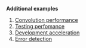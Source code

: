 **Additional examples**

1. [Convolution performance](https://github.com/nvdix/CNN_perf/blob/main/example/additional_examples/Convolution_performance.md)
2. [Testing perfomance](https://github.com/nvdix/CNN_perf/blob/main/example/additional_examples/Testing_perfomance.md)
3. [Development acceleration](https://github.com/nvdix/CNN_perf/blob/main/example/additional_examples/Development_acceleration.md)
4. [Error detection](https://github.com/nvdix/CNN_perf/blob/main/example/additional_examples/Error_detection.md)
